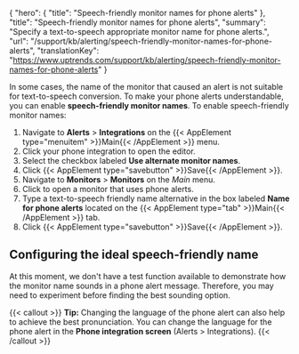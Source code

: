{
  "hero": {
    "title": "Speech-friendly monitor names for phone alerts"
  },
  "title": "Speech-friendly monitor names for phone alerts",
  "summary": "Specify a text-to-speech appropriate monitor name for phone alerts.",
  "url": "/support/kb/alerting/speech-friendly-monitor-names-for-phone-alerts",
  "translationKey": "https://www.uptrends.com/support/kb/alerting/speech-friendly-monitor-names-for-phone-alerts"
}

In some cases, the name of the monitor that caused an alert is not suitable for text-to-speech conversion. To make your phone alerts understandable, you can enable **speech-friendly monitor names**. To enable speech-friendly monitor names:

1.  Navigate to **Alerts** > **Integrations** on the {{< AppElement type="menuitem" >}}Main{{< /AppElement >}} menu.
2.  Click your phone integration to open the editor.
3.  Select the checkbox labeled **Use alternate monitor names**.
4.  Click {{< AppElement type="savebutton" >}}Save{{< /AppElement >}}.
5.  Navigate to **Monitors** > **Monitors** on the *Main* menu.
6.  Click to open a monitor that uses phone alerts.
7.  Type a text-to-speech friendly name alternative in the box labeled **Name for phone alerts** located on the {{< AppElement type="tab" >}}Main{{< /AppElement >}} tab.
8.  Click {{< AppElement type="savebutton" >}}Save{{< /AppElement >}}.

## Configuring the ideal speech-friendly name

At this moment, we don't have a test function available to demonstrate how the monitor name sounds in a phone alert message. Therefore, you may need to experiment before finding the best sounding option.

{{< callout >}}
**Tip:** Changing the language of the phone alert can also help to achieve the best pronunciation. You can change the language for the phone alert in the **Phone integration screen** (Alerts > Integrations).
{{< /callout >}}
